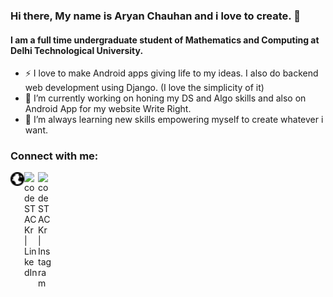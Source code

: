 ### Hi there, My name is Aryan Chauhan and i love to create. 👋
#### I am a full time undergraduate student of Mathematics and Computing at Delhi Technological University.

- ⚡ I love to make Android apps giving life to my ideas. I also do backend web development using Django. (I love the simplicity of it)
- 🔭 I’m currently working on honing my DS and Algo skills and also on Android App for my website Write Right.
- 🌱 I’m always learning new skills empowering myself to create whatever i want.

### Connect with me:

[<img align="left" alt="Aryan Chauhan" width="22px" src="https://raw.githubusercontent.com/iconic/open-iconic/master/svg/globe.svg" />][website]
[<img align="left" alt="codeSTACKr | LinkedIn" width="22px" src="https://cdn.jsdelivr.net/npm/simple-icons@v3/icons/linkedin.svg" />][linkedin]
[<img align="left" alt="codeSTACKr | Instagram" width="22px" src="https://cdn.jsdelivr.net/npm/simple-icons@v3/icons/instagram.svg" />][instagram]

[website]: https://sites.google.com/view/aryanchauhan/home
[linkedin]: https://www.linkedin.com/in/aryan-chauhan-715157177/
[instagram]: https://www.instagram.com/aryanchauhan21/
